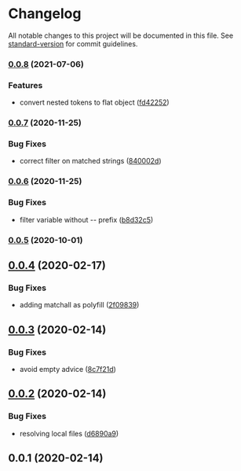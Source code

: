 # Changelog

All notable changes to this project will be documented in this file. See [standard-version](https://github.com/conventional-changelog/standard-version) for commit guidelines.

### [0.0.8](https://github.com/LasaleFamine/stylelint-design-tokens-plugin/compare/v0.0.7...v0.0.8) (2021-07-06)


### Features

* convert nested tokens to flat object ([fd42252](https://github.com/LasaleFamine/stylelint-design-tokens-plugin/commit/fd422523f43eb76089d861da8fa36dca87fc679c))

### [0.0.7](https://github.com/LasaleFamine/stylelint-design-tokens-plugin/compare/v0.0.6...v0.0.7) (2020-11-25)


### Bug Fixes

* correct filter on matched strings ([840002d](https://github.com/LasaleFamine/stylelint-design-tokens-plugin/commit/840002d4b7f17f043c4d392beeab795c2e34a277))

### [0.0.6](https://github.com/LasaleFamine/stylelint-design-tokens-plugin/compare/v0.0.5...v0.0.6) (2020-11-25)


### Bug Fixes

* filter variable without -- prefix ([b8d32c5](https://github.com/LasaleFamine/stylelint-design-tokens-plugin/commit/b8d32c5ffc2be65b1cb4357f76b21e9133ae3cc8))

### [0.0.5](https://github.com/LasaleFamine/stylelint-design-tokens-plugin/compare/v0.0.4...v0.0.5) (2020-10-01)

<a name="0.0.4"></a>
## [0.0.4](https://github.com/LasaleFamine/stylelint-design-tokens-plugin/compare/v0.0.3...v0.0.4) (2020-02-17)


### Bug Fixes

* adding matchall as polyfill ([2f09839](https://github.com/LasaleFamine/stylelint-design-tokens-plugin/commit/2f09839))



<a name="0.0.3"></a>
## [0.0.3](https://github.com/LasaleFamine/stylelint-design-tokens-plugin/compare/v0.0.2...v0.0.3) (2020-02-14)


### Bug Fixes

* avoid empty advice ([8c7f21d](https://github.com/LasaleFamine/stylelint-design-tokens-plugin/commit/8c7f21d))



<a name="0.0.2"></a>
## [0.0.2](https://github.com/LasaleFamine/stylelint-design-tokens-plugin/compare/v0.0.1...v0.0.2) (2020-02-14)


### Bug Fixes

* resolving local files ([d6890a9](https://github.com/LasaleFamine/stylelint-design-tokens-plugin/commit/d6890a9))



<a name="0.0.1"></a>
## 0.0.1 (2020-02-14)
